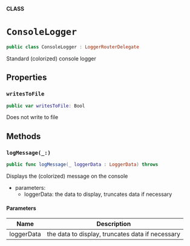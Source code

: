 **CLASS**

# `ConsoleLogger`

```swift
public class ConsoleLogger : LoggerRouterDelegate
```

Standard (colorized) console logger

## Properties
### `writesToFile`

```swift
public var writesToFile: Bool
```

Does not write to file

## Methods
### `logMessage(_:)`

```swift
public func logMessage(_ loggerData : LoggerData) throws
```

Displays the (colorized) message on the console
- parameters:
  - loggerData: the data to display, truncates data if necessary

#### Parameters

| Name | Description |
| ---- | ----------- |
| loggerData | the data to display, truncates data if necessary |